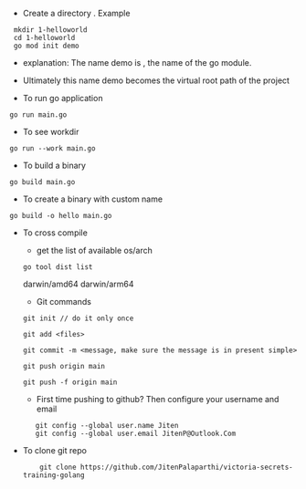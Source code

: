 - Create a directory . Example

 ```
  mkdir 1-helloworld
  cd 1-helloworld
  go mod init demo
```
- explanation: The name demo is , the name of the go module.
- Ultimately this name demo becomes the virtual root path of the project

- To run go application

```
go run main.go
```

- To see workdir

```
go run --work main.go
```

- To build a binary

```
go build main.go
```
- To create a binary with custom name
```  
go build -o hello main.go
```

- To cross compile 

    - get the list of available os/arch

    ```
    go tool dist list
    ```
    darwin/amd64
    darwin/arm64


    - Git commands

    ```
    git init // do it only once
    ```

    ```
    git add <files>
    ```

    ```
    git commit -m <message, make sure the message is in present simple>
    ```

    ```
    git push origin main
    ```
    ```
    git push -f origin main
    ```

    - First time pushing to github? Then configure your username and email

    ```
       git config --global user.name Jiten
       git config --global user.email JitenP@Outlook.Com
    ```

- To clone git repo
    ```
        git clone https://github.com/JitenPalaparthi/victoria-secrets-training-golang
    ```
